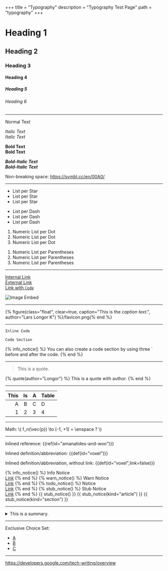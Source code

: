 +++
title = "Typography"
description = "Typography Test Page"
path = "typography"
+++

# Heading 1
## Heading 2
### Heading 3
#### Heading 4
##### Heading 5
###### Heading 6

---

Normal Text  

*Italic Text*  
_Italic Text_  

**Bold Text**  
__Bold Text__  

***Bold-Italic Text***  
___Bold-Italic Text___  

Non-breaking space: <https://symbl.cc/en/00A0/>

---

* List per Star
* List per Star
* List per Star

- List per Dash
- List per Dash
- List per Dash

1. Numeric List per Dot
1. Numeric List per Dot
1. Numeric List per Dot

1) Numeric List per Parentheses
1) Numeric List per Parentheses
1) Numeric List per Parentheses

---

[Internal Link](/typography)  
[External Link](https://en.wikipedia.org/)  
[Link with `Code`](/typography)  

![Image Embed](/favicon.png)

---

{% figure(class="float", clear=true, caption="This is the *caption text*.", author="Lars Longor K") %}/favicon.png{% end %}

---

`Inline Code`  

    Code Section

{% info_notice() %}
  You can also create a code section by using three `  
  before and after the code.
{% end %}

---

> This is a quote.

{% quote(author="Longor") %} This is a quote with author. {% end %}

---

| This | Is | A | Table |
|-----:|:--:|---|:------|
| A | B | C | D |
| 1 | 2 | 3 | 4 |

---

Math: \\( f_n(\vec{p}) \to [-1, +1] = \enspace ? \\)

---

Inlined reference: {{ref(id="amanatides-and-woo")}}

Inlined definition/abbreviation: {{def(id="voxel")}}

Inlined definition/abbreviation, without link: {{def(id="voxel",link=false)}}

{% info_notice() %} Info Notice <br> [Link](/typography) {% end %}
{% warn_notice() %} Warn Notice <br> [Link](/typography) {% end %}
{% todo_notice() %} Notice <br> [Link](/typography) {% end %}
{% stub_notice() %} Stub Notice <br> [Link](/typography) {% end %}
{{ stub_notice() }}
{{ stub_notice(kind="article") }}
{{ stub_notice(kind="section") }}

---

<details class="notice info">
<summary id="details-with-summary" tabindex="0">This is a summary.</summary>

Well would you *look* at that! There's **markdown** in here... :D

Yet *moar* math: \\( f_n(\vec{p}) \to [-1, +1] = \enspace ? \\)

</details>


---

Exclusive Choice Set:

<ul class="exclusive-choice-set" aria-label="example">
  <li><a href="#">A</a></li>
  <li><a href="#">B</a></li>
  <li><a href="#" class=missing>C</a></li>
</ul>

---

https://developers.google.com/tech-writing/overview
